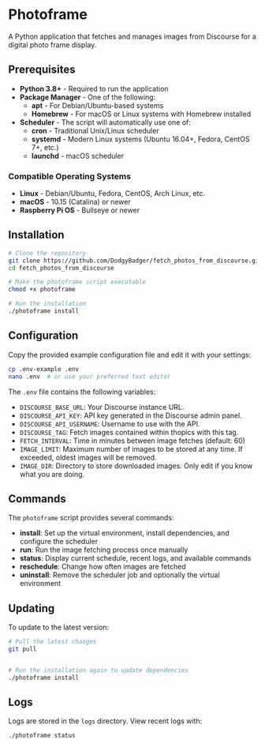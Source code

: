 # Photoframe

A Python application that fetches and manages images from Discourse for a digital photo frame display.

## Prerequisites

- **Python 3.8+** - Required to run the application
- **Package Manager** - One of the following:
  - **apt** - For Debian/Ubuntu-based systems
  - **Homebrew** - For macOS or Linux systems with Homebrew installed
- **Scheduler** - The script will automatically use one of:
  - **cron** - Traditional Unix/Linux scheduler
  - **systemd** - Modern Linux systems (Ubuntu 16.04+, Fedora, CentOS 7+, etc.)
  - **launchd** - macOS scheduler

### Compatible Operating Systems

- **Linux** - Debian/Ubuntu, Fedora, CentOS, Arch Linux, etc.
- **macOS** - 10.15 (Catalina) or newer
- **Raspberry Pi OS** - Bullseye or newer

## Installation

```bash
# Clone the repository
git clone https://github.com/DodgyBadger/fetch_photos_from_discourse.git
cd fetch_photos_from_discourse

# Make the photoframe script executable
chmod +x photoframe

# Run the installation
./photoframe install
```

## Configuration

Copy the provided example configuration file and edit it with your settings:

```bash
cp .env-example .env
nano .env  # or use your preferred text editor
```

The `.env` file contains the following variables:

- `DISCOURSE_BASE_URL`: Your Discourse instance URL.
- `DISCOURSE_API_KEY`: API key generated in the Discourse admin panel.
- `DISCOURSE_API_USERNAME`: Username to use with the API.
- `DISCOURSE_TAG`: Fetch images contained within thopics with this tag.
- `FETCH_INTERVAL`: Time in minutes between image fetches (default: 60)
- `IMAGE_LIMIT`: Maximum number of images to be stored at any time. If exceeded, oldest images will be removed.
- `IMAGE_DIR`: Directory to store downloaded images. Only edit if you know what you are doing.

## Commands

The `photoframe` script provides several commands:

- **install**: Set up the virtual environment, install dependencies, and configure the scheduler
- **run**: Run the image fetching process once manually
- **status**: Display current schedule, recent logs, and available commands
- **reschedule**: Change how often images are fetched
- **uninstall**: Remove the scheduler job and optionally the virtual environment

## Updating

To update to the latest version:

```bash
# Pull the latest changes
git pull


# Run the installation again to update dependencies
./photoframe install
```

## Logs

Logs are stored in the `logs` directory. View recent logs with:

```bash
./photoframe status
```
